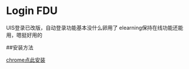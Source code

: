 # Login FDU
UIS登录已改版，自动登录功能基本没什么卵用了
elearning保持在线功能还能用，嗯挺好用的

##安装方法

[chrome点此安装](https://chrome.google.com/webstore/detail/loginfdu/beobcfiojiklpbmnnhlagpnhpnfidapi)
